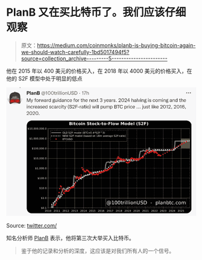 # PlanB 又在买比特币了。我们应该仔细观察

> 原文：<https://medium.com/coinmonks/planb-is-buying-bitcoin-again-we-should-watch-carefully-1bd5017494f5?source=collection_archive---------5----------------------->

他在 2015 年以 400 美元的价格买入，在 2018 年以 4000 美元的价格买入，在他的 S2F 模型中处于明显的低点

![](img/28ac9bc9ceca9904b7506853e151cf4c.png)

Source: [twitter.com/](https://twitter.com/100trillionUSD)

知名分析师 [PlanB](https://twitter.com/100trillionUSD) 表示，他将第三次大举买入比特币。

> 鉴于他的记录和分析的深度，这应该是对我们所有人的一个信号。
